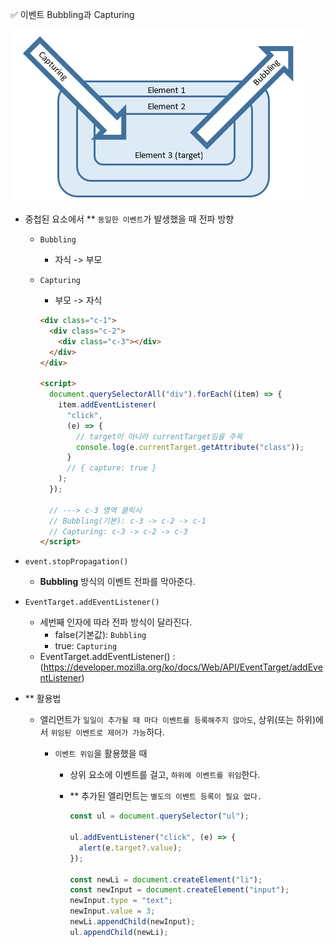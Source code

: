 ✅ 이벤트 Bubbling과 Capturing

![bubbling&&capturing](/resources/bubbling&&capturing.png)

- 중첩된 요소에서 \*\* `동일한 이벤트`가 발생했을 때 전파 방향

  - `Bubbling`
    - 자식 -> 부모
  - `Capturing`

    - 부모 -> 자식

    ```html
    <div class="c-1">
      <div class="c-2">
        <div class="c-3"></div>
      </div>
    </div>

    <script>
      document.querySelectorAll("div").forEach((item) => {
        item.addEventListener(
          "click",
          (e) => {
            // target이 아니라 currentTarget임을 주목
            console.log(e.currentTarget.getAttribute("class"));
          }
          // { capture: true }
        );
      });

      // ---> c-3 영역 클릭시
      // Bubbling(기본): c-3 -> c-2 -> c-1
      // Capturing: c-3 -> c-2 -> c-3
    </script>
    ```

- `event.stopPropagation()`
  - <b>Bubbling</b> 방식의 이벤트 전파를 막아준다.
- `EventTarget.addEventListener()`

  - 세번째 인자에 따라 전파 방식이 달라진다.
    - false(기본값): `Bubbling`
    - true: `Capturing`
  - EventTarget.addEventListener()
    : (https://developer.mozilla.org/ko/docs/Web/API/EventTarget/addEventListener)

- \*\* 활용법

  - 엘리먼트가 `일일이 추가될 때 마다 이벤트를 등록해주지 않아도`, 상위(또는 하위)에서 `위임된 이벤트로 제어가 가능`하다.

    - `이벤트 위임`을 활용했을 때

      - 상위 요소에 이벤트를 걸고, `하위에 이벤트를 위임`한다.
      - \*\* 추가된 엘리먼트는 `별도의 이벤트 등록이 필요 없다.`

        ```js
        const ul = document.querySelector("ul");

        ul.addEventListener("click", (e) => {
          alert(e.target?.value);
        });

        const newLi = document.createElement("li");
        const newInput = document.createElement("input");
        newInput.type = "text";
        newInput.value = 3;
        newLi.appendChild(newInput);
        ul.appendChild(newLi);
        ```
